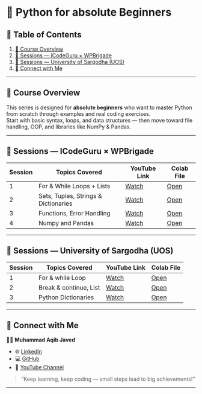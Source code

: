 # 🐍 Python for absolute Beginners

## 📑 Table of Contents

1. [📘 Course Overview](#-course-overview)
2. [🚀 Sessions — ICodeGuru × WPBrigade](#-sessions--icodeguru--wpbrigade)
3. [🏫 Sessions — University of Sargodha (UOS)](#-sessions--university-of-sargodha-uos)
4. [🤝 Connect with Me](#-connect-with-me)


---

## 📘 Course Overview

This series is designed for **absolute beginners** who want to master Python from scratch through examples and real coding exercises.  
Start with basic syntax, loops, and data structures — then move toward file handling, OOP, and libraries like NumPy & Pandas.

---

## 🚀 Sessions — ICodeGuru × WPBrigade


| Session | Topics Covered                                        | YouTube Link | Colab File |
| ------- | ----------------------------------------------------- | ------------ | ---------- |
| 1       | For & While Loops + Lists                             | [Watch](https://www.youtube.com/watch?v=eGpGb2o2fnE&t=8s)   | [Open](https://colab.research.google.com/drive/1Ur9AFum84S3vuGxXUHxkx3CJrRSnB22Z#scrollTo=meTYsqH9Cuen)  |
| 2       | Sets, Tuples, Strings & Dictionaries                  | [Watch](https://www.youtube.com/watch?v=f5-fw6gOocw&t=58s)   | [Open](https://colab.research.google.com/drive/1-vwxF7zAKcjh0Vp1nNjpOELeEDLKE7K9?usp=sharing)  |
| 3       | Functions, Error Handling                             | [Watch](https://www.youtube.com/live/88OEB6RpVz0)   | [Open](https://colab.research.google.com/drive/1N4O_fBMdIBJgckEJyQ7zDlAxvIaLn9rr?usp=sharing)   |
| 4       | Numpy and Pandas                                      | [Watch](https://www.youtube.com/live/WSYM8ePgDCo)   | [Open](https://colab.research.google.com/drive/1VbvH7YhPK_JkmQP3IPnJWQqGeMGm_cPs#scrollTo=7ePSWzgbSQ6t)   |

---

## 🏫 Sessions — University of Sargodha (UOS)


| Session | Topics Covered                                              | YouTube Link | Colab File |
| ------- | ----------------------------------------------------------- | ------------ | ---------- |
| 1       | For & while Loop                                            | [Watch](https://youtu.be/3IUsHqoBwQM)   | [Open](https://colab.research.google.com/drive/1XPafGeCMrc4mqVSKezEHgQYavVcqNBgT?usp=sharing)  |
| 2       | Break & continue, List                                      | [Watch](https://www.youtube.com/live/8irevNpQQjo)   | [Open](https://colab.research.google.com/drive/1XPafGeCMrc4mqVSKezEHgQYavVcqNBgT?usp=sharing)  |
| 3       | Python Dictionaries                                         | [Watch](https://youtu.be/5cwQJvSsuOw)   | [Open](https://colab.research.google.com/drive/1-vwxF7zAKcjh0Vp1nNjpOELeEDLKE7K9?usp=sharing)  |


---

## 🤝 Connect with Me

👨‍💻 **Muhammad Aqib Javed**

- 🌐 [LinkedIn](https://www.linkedin.com/in/maqibjaved/)
- 💻 [GitHub](https://github.com/AqibNiazi)
- 🎥 [YouTube Channel](https://www.youtube.com/@AqibTechAcademy)

> “Keep learning, keep coding — small steps lead to big achievements!”

---
